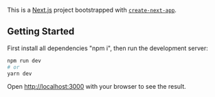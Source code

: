 This is a [Next.js](https://nextjs.org/) project bootstrapped with [`create-next-app`](https://github.com/vercel/next.js/tree/canary/packages/create-next-app).

## Getting Started

First install all dependencies "npm i", then run the development server:

```bash
npm run dev
# or
yarn dev
```

Open [http://localhost:3000](http://localhost:3000) with your browser to see the result.



